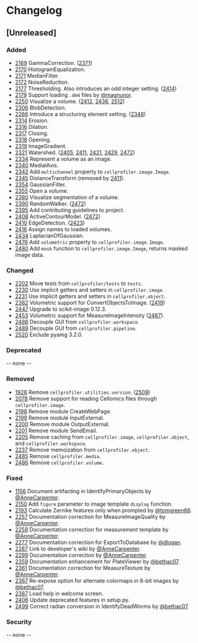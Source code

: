 # Changelog

## [Unreleased]
### Added
- [2169](https://github.com/CellProfiler/CellProfiler/pull/2326) GammaCorrection. ([2371](https://github.com/CellProfiler/CellProfiler/pull/2371))
- [2170](https://github.com/CellProfiler/CellProfiler/pull/2325) HistogramEqualization.
- [2171](https://github.com/CellProfiler/CellProfiler/pull/2328) MedianFilter.
- [2172](https://github.com/CellProfiler/CellProfiler/pull/2332) NoiseReduction.
- [2177](https://github.com/CellProfiler/CellProfiler/pull/2329) Thresholding. Also introduces an odd integer setting. ([2414](https://github.com/CellProfiler/CellProfiler/pull/2415))
- [2179](https://github.com/CellProfiler/CellProfiler/pull/2189) Support loading `.dm4` files by [@magnunor](https://github.com/magnunor).
- [2250](https://github.com/CellProfiler/CellProfiler/pull/2322) Visualize a volume. ([2412](https://github.com/CellProfiler/CellProfiler/pull/2413), [2436](https://github.com/CellProfiler/CellProfiler/pull/2437), [2512](https://github.com/CellProfiler/CellProfiler/pull/2513))
- [2306](https://github.com/CellProfiler/CellProfiler/pull/2398) BlobDetection.
- [2266](https://github.com/CellProfiler/CellProfiler/pull/2280) Introduce a structuring element setting. ([2348](https://github.com/CellProfiler/CellProfiler/pull/2433))
- [2314](https://github.com/CellProfiler/CellProfiler/pull/2324) Erosion.
- [2316](https://github.com/CellProfiler/CellProfiler/pull/2327) Dilation.
- [2317](https://github.com/CellProfiler/CellProfiler/pull/2331) Closing.
- [2318](https://github.com/CellProfiler/CellProfiler/pull/2330) Opening.
- [2319](https://github.com/CellProfiler/CellProfiler/pull/2323) ImageGradient.
- [2321](https://github.com/CellProfiler/CellProfiler/pull/2336) Watershed. ([2405](https://github.com/CellProfiler/CellProfiler/pull/2409), [2411](https://github.com/CellProfiler/CellProfiler/pull/2417), [2421](https://github.com/CellProfiler/CellProfiler/pull/2422), [2429](https://github.com/CellProfiler/CellProfiler/pull/2430), [2472](https://github.com/CellProfiler/CellProfiler/pull/2473))
- [2334](https://github.com/CellProfiler/CellProfiler/pull/2335) Represent a volume as an image.
- [2340](https://github.com/CellProfiler/CellProfiler/pull/2344) MedialAxis.
- [2342](https://github.com/CellProfiler/CellProfiler/pull/2342) Add `multichannel` property to `cellprofiler.image.Image`.
- [2345](https://github.com/CellProfiler/CellProfiler/pull/2346) DistanceTransform (removed by [2411](https://github.com/CellProfiler/CellProfiler/pull/2417)).
- [2354](https://github.com/CellProfiler/CellProfiler/pull/2369) GaussianFilter.
- [2355](https://github.com/CellProfiler/CellProfiler/pull/2366) Open a volume.
- [2380](https://github.com/CellProfiler/CellProfiler/pull/2381) Visualize segmentation of a volume.
- [2390](https://github.com/CellProfiler/CellProfiler/pull/2391) RandomWalker. ([2472](https://github.com/CellProfiler/CellProfiler/pull/2473))
- [2395](https://github.com/CellProfiler/CellProfiler/pull/2396) Add contributing guidelines to project.
- [2408](https://github.com/CellProfiler/CellProfiler/pull/2428) ActiveContourModel. ([2472](https://github.com/CellProfiler/CellProfiler/pull/2473))
- [2410](https://github.com/CellProfiler/CellProfiler/pull/2410) EdgeDetection. ([2423](https://github.com/CellProfiler/CellProfiler/pull/2424))
- [2416](https://github.com/CellProfiler/CellProfiler/pull/2418) Assign names to loaded volumes.
- [2434](https://github.com/CellProfiler/CellProfiler/pull/2435) LaplacianOfGaussian.
- [2476](https://github.com/CellProfiler/CellProfiler/pull/2479) Add `volumetric` property to `cellprofiler.image.Image`.
- [2480](https://github.com/CellProfiler/CellProfiler/pull/2481) Add `mask` function to `cellprofiler.image.Image`, returns masked image data.

### Changed
- [2202](https://github.com/CellProfiler/CellProfiler/pull/2212) Move tests from `cellprofiler/tests` to `tests`.
- [2230](https://github.com/CellProfiler/CellProfiler/pull/2236) Use implicit getters and setters in `cellprofiler.image`.
- [2231](https://github.com/CellProfiler/CellProfiler/pull/2241) Use implicit getters and setters in `cellprofiler.object`.
- [2382](https://github.com/CellProfiler/CellProfiler/pull/2384) Volumetric support for ConvertObjectsToImage. ([2419](https://github.com/CellProfiler/CellProfiler/pull/2420))
- [2447](https://github.com/CellProfiler/CellProfiler/pull/2448) Upgrade to scikit-image 0.12.3.
- [2453](https://github.com/CellProfiler/CellProfiler/pull/2484) Volumetric support for MeasureImageIntensity ([2487](https://github.com/CellProfiler/CellProfiler/pull/2487)).
- [2488](https://github.com/CellProfiler/CellProfiler/pull/2490) Decouple GUI from `cellprofiler.workspace`.
- [2489](https://github.com/CellProfiler/CellProfiler/pull/2493) Decouple GUI from `cellprofiler.pipeline`.
- [2520](https://github.com/CellProfiler/CellProfiler/pull/2521) Exclude pyamg 3.2.0.

### Deprecated
-- none --

### Removed
- [1926](https://github.com/CellProfiler/CellProfiler/pull/2265) Remove `cellprofiler.utilities.version`. ([2509](https://github.com/CellProfiler/CellProfiler/pull/2510))
- [2078](https://github.com/CellProfiler/CellProfiler/pull/2270) Remove support for reading Cellomics files through `cellprofiler.image`.
- [2198](https://github.com/CellProfiler/CellProfiler/pull/2210) Remove module CreateWebPage.
- [2199](https://github.com/CellProfiler/CellProfiler/pull/2211) Remove module InputExternal.
- [2200](https://github.com/CellProfiler/CellProfiler/pull/2212) Remove module OutputExternal.
- [2201](https://github.com/CellProfiler/CellProfiler/pull/2214) Remove module SendEmail.
- [2205](https://github.com/CellProfiler/CellProfiler/pull/2212) Remove caching from `cellprofiler.image`, `cellprofiler.object`, and `cellprofiler.workspace`.
- [2237](https://github.com/CellProfiler/CellProfiler/pull/2238) Remove memoization from `cellprofiler.object`.
- [2485](https://github.com/CellProfiler/CellProfiler/pull/2492) Remove `cellprofiler.media`.
- [2486](https://github.com/CellProfiler/CellProfiler/pull/2491) Remove `cellprofiler.volume`.

### Fixed
- [1156](https://github.com/CellProfiler/CellProfiler/pull/2440) Document artifacting in IdentifyPrimaryObjects by [@AnneCarpenter](https://github.com/AnneCarpenter).
- [2150](https://github.com/CellProfiler/CellProfiler/pull/2161) Add `figure` parameter to image template `display` function.
- [2193](https://github.com/CellProfiler/CellProfiler/pull/2296) Calculate Zernike features only when prompted by [@tomgreen66](https://github.com/tomgreen66).
- [2257](https://github.com/CellProfiler/CellProfiler/pull/2257) Documentation correction for MeasureImageQuality by [@AnneCarpenter](https://github.com/AnneCarpenter).
- [2259](https://github.com/CellProfiler/CellProfiler/pull/2259) Documentation correction for measurement template by [@AnneCarpenter](https://github.com/AnneCarpenter).
- [2277](https://github.com/CellProfiler/CellProfiler/pull/2277) Documentation correction for ExportToDatabase by [@dlogan](https://github.com/dlogan).
- [2287](https://github.com/CellProfiler/CellProfiler/pull/2287) Link to developer's wiki by [@AnneCarpenter](https://github.com/AnneCarpenter).
- [2299](https://github.com/CellProfiler/CellProfiler/pull/2299) Documentation correction by [@AnneCarpenter](https://github.com/AnneCarpenter).
- [2359](https://github.com/CellProfiler/CellProfiler/pull/2360) Documentation enhancement for PlateViewer by [@bethac07](https://github.com/bethac07).
- [2361](https://github.com/CellProfiler/CellProfiler/pull/2361) Documentation correction for MeasureTexture by [@AnneCarpenter](https://github.com/AnneCarpenter).
- [2367](https://github.com/CellProfiler/CellProfiler/pull/2368) Re-expose option for alternate colormaps in 8-bit images by [@bethac07](https://github.com/bethac07).
- [2387](https://github.com/CellProfiler/CellProfiler/pull/2388) Load help in welcome screen.
- [2406](https://github.com/CellProfiler/CellProfiler/pull/2407) Update deprecated features in setup.py.
- [2499](https://github.com/CellProfiler/CellProfiler/pull/2500) Correct radian conversion in IdentifyDeadWorms by [@bethac07](https://github.com/bethac07).

### Security
-- none --
